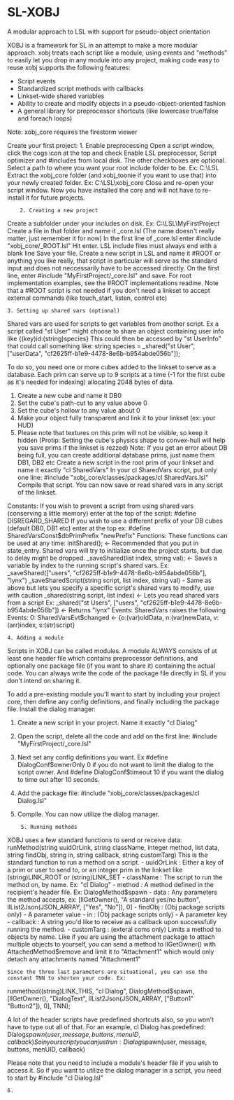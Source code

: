 SL-XOBJ
=======

A modular approach to LSL with support for pseudo-object orientation

XOBJ is a framework for SL in an attempt to make a more modular approach.
xobj treats each script like a module, using events and "methods" to easily let you drop in any module into any project, making code easy to reuse
xobj supports the following features:
- Script events
- Standardized script methods with callbacks
- Linkset-wide shared variables
- Ability to create and modify objects in a pseudo-object-oriented fashion
- A general library for preprocessor shortcuts (like lowercase true/false and foreach loops)

Note: xobj_core requires the firestorm viewer

Create your first project:
		1. Enable preprocessing
Open a script window, click the cogs icon at the top and check Enable LSL preprocessor, Script optimizer and #includes from local disk.
The other checkboxes are optional.
Select a path to where you want your root include folder to be. Ex: C:\LSL
Extract the xobj_core folder (and xobj_toonie if you want to use that) into your newly created folder. Ex: C:\LSL\xobj_core
Close and re-open your script window.
Now you have installed the core and will not have to re-install it for future projects.

		2. Creating a new project
Create a subfolder under your includes on disk. Ex: C:\LSL\MyFirstProject
Create a file in that folder and name it _core.lsl (The name doesn't really matter, just remember it for now)
In the first line of _core.lsl enter #include "xobj_core/_ROOT.lsl"
Hit enter. LSL include files must always end with a blank line
Save your file.
Create a new script in LSL and name it #ROOT or anything you like really, that script in particular will serve as the standard input and does not neccessarily have to be accessed directly. On the first line, enter #include "MyFirstProject/_core.lsl" and save. For root implementation examples, see the #ROOT implementations readme.
Note that a #ROOT script is not needed if you don't need a linkset to accept external commands (like touch_start, listen, control etc)


    3. Setting up shared vars (optional)
Shared vars are used for scripts to get variables from another script. Ex a script called "st User" might choose to share an object containing user info like {(key)id:(string)species}
This could then be accessed by "st UserInfo" that could call something like:
    string species = _shared("st User", ["userData", "cf2625ff-b1e9-4478-8e6b-b954abde056b"]);

To do so, you need one or more cubes added to the linkset to serve as a database. Each prim can serve up to 9 scripts at a time (-1 for the first cube as it's needed for indexing) allocating 2048 bytes of data.
1. Create a new cube and name it DB0
2. Set the cube's path-cut to any value above 0
3. Set the cube's hollow to any value about 0
4. Make your object fully transparent and link it to your linkset (ex: your HUD)
5. Please note that textures on this prim will not be visible, so keep it hidden
(Protip: Setting the cube's physics shape to convex-hull will help you save prims if the linkset is rezzed)
Note: If you get an error about DB being full, you can create additional database prims, just name them DB1, DB2 etc
Create a new script in the root prim of your linkset and name it exactly "cl SharedVars"
In your cl SharedVars script, put only one line: #include "xobj_core/classes/packages/cl SharedVars.lsl"
Compile that script.
You can now save or read shared vars in any script of the linkset.

Constants:
  If you wish to prevent a script from using shared vars (conserving a little memory) enter at the top of the script:
    #define DISREGARD_SHARED
  If you wish to use a different prefix of your DB cubes (default DB0, DB1 etc) enter at the top ex:
    #define SharedVarsConst$dbPrimPrefix "newPrefix"
Functions:
  These functions can be used at any time:
    initShared(); <- Recommended that you put in state_entry. Shared vars will try to initialize once the project starts, but due to delay might be dropped.
    _saveShared(list index, string val); <- Saves a variable by index to the running script's shared vars.
      Ex: _saveShared(["users", "cf2625ff-b1e9-4478-8e6b-b954abde056b"], "lynx")
    _saveSharedScript(string script, list index, string val) - Same as above but lets you specify a specific script's shared vars to modify, use with caution
    _shared(string script, list index) <- Lets you read shared vars from a script
      Ex: _shared("st Users", ["users", "cf2625ff-b1e9-4478-8e6b-b954abde056b"]) <- Returns "lynx"
Events:
  SharedVars raises the following Events:
    0: SharedVarsEvt$changed <- {o:(var)oldData, n:(var)newData, v:(arr)index, s:(str)script}
    
    
    4. Adding a module
Scripts in XOBJ can be called modules. A module ALWAYS consists of at least one header file which contains preprocessor definitions, and optionally one package file (if you want to share it) containing the actual code. You can always write the code of the package file directly in SL if you don't intend on sharing it.

To add a pre-existing module you'll want to start by including your project core, then define any config definitions, and finally including the package file. Install the dialog manager:
1. Create a new script in your project. Name it exactly "cl Dialog"
2. Open the script, delete all the code and add on the first line: #include "MyFirstProject/_core.lsl"
3. Next set any config definitions you want. Ex #define DialogConf$ownerOnly 0 if you do not want to limit the dialog to the script owner. And #define DialogConf$timeout 10 if you want the dialog to time out after 10 seconds.
4. Add the package file: #include "xobj_core/classes/packages/cl Dialog.lsl"
5. Compile. You can now utilize the dialog manager.

		5. Running methods
XOBJ uses a few standard functions to send or receive data:
  runMethod(string uuidOrLink, string className, integer method, list data, string findObj, string in, string callback, string customTarg)
    This is the standard function to run a method on a script.
    - uuidOrLink : Either a key of a prim or user to send to, or an integer prim in the linkset like (string)LINK_ROOT or (string)LINK_SET
    - className : The script to run the method on, by name. Ex: "cl Dialog"
    - method : A method defined in the recipient's header file. Ex: DialogMethod$spawn
    - data : Any parameters the method accepts, ex: [llGetOwner(), "A standard yes/no button", llList2Json(JSON_ARRAY, ["Yes", "No"]), 0]
    - findObj : (Obj package scripts only) - A parameter value
    - in : (Obj package scripts only) - A parameter key
    - callback : A string you'd like to receive as a callback upon successfully running the method.
    - customTarg : (exteral coms only) Limits a method to objects by name. Like if you are using the attachment package to attach multiple objects to yourself, you can send a method to llGetOwner() with AttachedMethod$remove and limit it to "Attachment1" which would only detach any attachments named "Attachment1"
    
    Since the three last parameters are situational, you can use the constant TNN to shorten your code. Ex:
  runmethod((string)LINK_THIS, "cl Dialog", DialogMethod$spawn, [llGetOwner(), "DialogText", llList2Json(JSON_ARRAY, ["Button1" "Button2"]), 0], TNN);

A lot of the header scripts have predefined shortcuts also, so you won't have to type out all of that. For an example, cl Dialog has predefined:
  Dialog$spawn(user, message, buttons, menuID, callback)
So in your script you can just run:
  Dialog$spawn(user, message, buttons, menUID, callback)
  
Please note that you need to include a module's header file if you wish to access it. So if you want to utilize the dialog manager in a script, you need to start by #include "cl Dialog.lsl"

    6. 
